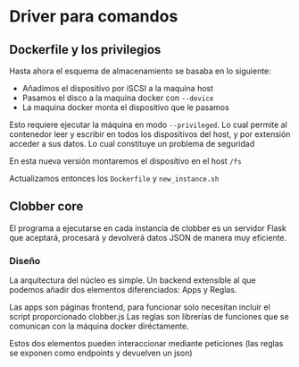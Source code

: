 # Driver para comandos
## Dockerfile y los privilegios

Hasta ahora el esquema de almacenamiento se basaba en lo siguiente:

- Añadimos el dispositivo por iSCSI a la maquina host
- Pasamos el disco a la maquina docker con `--device`
- La maquina docker monta el dispositivo que le pasamos

Esto requiere ejecutar la máquina en modo `--privileged`. Lo cual permite
al contenedor leer y escribir en todos los dispositivos del host, y por
extensión acceder a sus datos. Lo cual constituye un problema de seguridad

En esta nueva versión montaremos el dispositivo en el host `/fs`

Actualizamos entonces los `Dockerfile` y `new_instance.sh`

## Clobber core

El programa a ejecutarse en cada instancia de clobber es un servidor Flask
que aceptará, procesará y devolverá datos JSON de manera muy eficiente.

### Diseño

La arquitectura del núcleo es simple. Un backend extensible al que podemos añadir dos
elementos diferenciados: Apps y Reglas.

Las apps son páginas frontend, para funcionar solo necesitan incluir el script proporcionado clobber.js
Las reglas son librerías de funciones que se comunican con la máquina docker diréctamente.

Estos dos elementos pueden interaccionar mediante peticiones (las reglas se exponen como endpoints y devuelven
un json)
